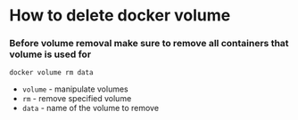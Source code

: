 # How to delete docker volume

### Before volume removal make sure to remove all containers that volume is used for

```docker
docker volume rm data
```

- `volume` - manipulate volumes
- `rm` - remove specified volume
- `data` - name of the volume to remove

